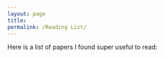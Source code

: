 ```yaml
---
layout: page
title: 
permalink: /Reading List/
---
```


<p>
	Here is a list of papers I found super useful to read:
</p>
